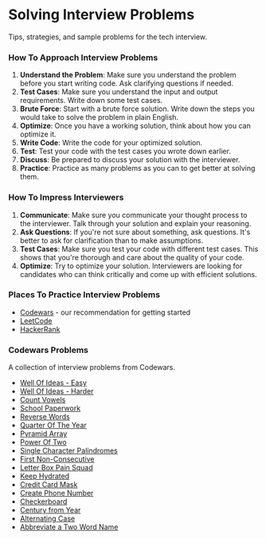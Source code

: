# Solving Interview Problems

Tips, strategies, and sample problems for the tech interview.

### How To Approach Interview Problems

1. **Understand the Problem**: Make sure you understand the problem before you start writing code. Ask clarifying questions if needed.
2. **Test Cases**: Make sure you understand the input and output requirements. Write down some test cases.
3. **Brute Force**: Start with a brute force solution. Write down the steps you would take to solve the problem in plain English.
4. **Optimize**: Once you have a working solution, think about how you can optimize it.
5. **Write Code**: Write the code for your optimized solution.
6. **Test**: Test your code with the test cases you wrote down earlier.
7. **Discuss**: Be prepared to discuss your solution with the interviewer.
8. **Practice**: Practice as many problems as you can to get better at solving them.

### How To Impress Interviewers

1. **Communicate**: Make sure you communicate your thought process to the interviewer. Talk through your solution and explain your reasoning.
2. **Ask Questions**: If you're not sure about something, ask questions. It's better to ask for clarification than to make assumptions.
3. **Test Cases**: Make sure you test your code with different test cases. This shows that you're thorough and care about the quality of your code.
4. **Optimize**: Try to optimize your solution. Interviewers are looking for candidates who can think critically and come up with efficient solutions.

### Places To Practice Interview Problems

- [Codewars](https://www.codewars.com/) - our recommendation for getting started
- [LeetCode](https://leetcode.com/)
- [HackerRank](https://www.hackerrank.com/)

### Codewars Problems

A collection of interview problems from Codewars.

- [Well Of Ideas - Easy](https://www.codewars.com/kata/57f222ce69e09c3630000212/)
- [Well Of Ideas - Harder](https://www.codewars.com/kata/57f22b0f1b5432ff09001cab)
- [Count Vowels](https://www.codewars.com/kata/54ff3102c1bad923760001f3/train/javascript)
- [School Paperwork](https://www.codewars.com/kata/55f9b48403f6b87a7c0000bd/train/javascript)
- [Reverse Words](https://www.codewars.com/kata/5259b20d6021e9e14c0010d4)
- [Quarter Of The Year](https://www.codewars.com/kata/5ce9c1000bab0b001134f5af/train/javascript)
- [Pyramid Array](https://www.codewars.com/kata/515f51d438015969f7000013)
- [Power Of Two](https://www.codewars.com/kata/534d0a229345375d520006a0)
- [Single Character Palindromes](https://www.codewars.com/kata/5a2c22271f7f709eaa0005d3/javascript)
- [First Non-Consecutive](https://www.codewars.com/kata/58f8a3a27a5c28d92e000144?utm_source=newsletter&utm_medium=email&utm_campaign=weekly_coding_challenges&utm_term=2021-09-22)
- [Letter Box Pain Squad](https://www.codewars.com/kata/597d75744f4190857a00008d)
- [Keep Hydrated](https://www.codewars.com/kata/582cb0224e56e068d800003c/)
- [Credit Card Mask](https://www.codewars.com/kata/5412509bd436bd33920011bc)
- [Create Phone Number](https://www.codewars.com/kata/525f50e3b73515a6db000b83)
- [Checkerboard](https://www.codewars.com/kata/53dc08fa8a0c93229400023b/train/javascript)
- [Century from Year](https://www.codewars.com/kata/5a3fe3dde1ce0e8ed6000097)
- [Alternating Case](https://www.codewars.com/kata/56efc695740d30f963000557/)
- [Abbreviate a Two Word Name](https://www.codewars.com/kata/57eadb7ecd143f4c9c0000a3)
